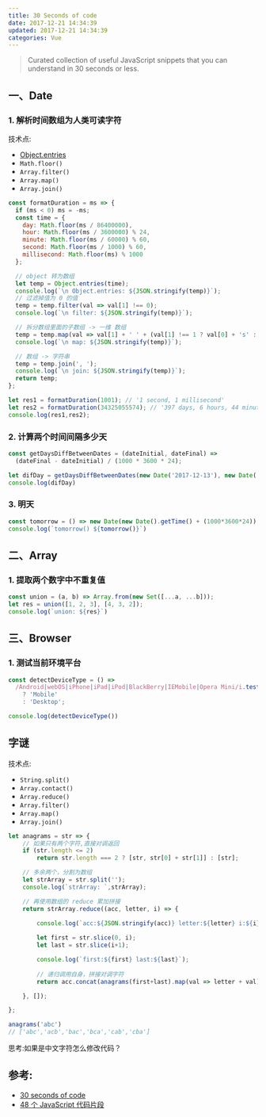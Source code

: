 ```yaml
---
title: 30 Seconds of code
date: 2017-12-21 14:34:39
updated: 2017-12-21 14:34:39
categories: Vue
---
```

>Curated collection of useful JavaScript snippets that you can understand in 30 seconds or less.

## 一、Date
### 1. 解析时间数组为人类可读字符
技术点:
- [Object.entries](https://developer.mozilla.org/en-US/docs/Web/JavaScript/Reference/Global_Objects/Object/entries)
- `Math.floor()`
- `Array.filter()`
- `Array.map()`
- `Array.join()`

```js
const formatDuration = ms => {
  if (ms < 0) ms = -ms;
  const time = {
    day: Math.floor(ms / 86400000),
    hour: Math.floor(ms / 3600000) % 24,
    minute: Math.floor(ms / 60000) % 60,
    second: Math.floor(ms / 1000) % 60,
    millisecond: Math.floor(ms) % 1000
  };

  // object 转为数组
  let temp = Object.entries(time);
  console.log(`\n Object.entries: ${JSON.stringify(temp)}`);
  // 过滤掉值为 0 的值
  temp = temp.filter(val => val[1] !== 0);
  console.log(`\n filter: ${JSON.stringify(temp)}`);

  // 拆分数组里面的子数组 -> 一维 数组
  temp = temp.map(val => val[1] + ' ' + (val[1] !== 1 ? val[0] + 's' : val[0]));
  console.log(`\n map: ${JSON.stringify(temp)}`);

  // 数组 -> 字符串
  temp = temp.join(', ');
  console.log(`\n join: ${JSON.stringify(temp)}`);
  return temp;
};

let res1 = formatDuration(1001); // '1 second, 1 millisecond'
let res2 = formatDuration(34325055574); // '397 days, 6 hours, 44 minutes, 15 seconds, 574 milliseconds'
console.log(res1,res2);
```

### 2. 计算两个时间间隔多少天
```js
const getDaysDiffBetweenDates = (dateInitial, dateFinal) =>
  (dateFinal - dateInitial) / (1000 * 3600 * 24);

let difDay = getDaysDiffBetweenDates(new Date('2017-12-13'), new Date('2017-12-22')); 
console.log(difDay)
```
### 3. 明天
```js
const tomorrow = () => new Date(new Date().getTime() + (1000*3600*24)).toISOString().split('T')[0];
console.log(`tomorrow() ${tomorrow()}`)
```

## 二、Array
### 1. 提取两个数字中不重复值
```js
const union = (a, b) => Array.from(new Set([...a, ...b]));
let res = union([1, 2, 3], [4, 3, 2]);
console.log(`union: ${res}`)
```


## 三、Browser
### 1. 测试当前环境平台
```js
const detectDeviceType = () =>
  /Android|webOS|iPhone|iPad|iPod|BlackBerry|IEMobile|Opera Mini/i.test(navigator.userAgent)
    ? 'Mobile'
    : 'Desktop';

console.log(detectDeviceType())
```

## 字谜
技术点:
- `String.split()`
- `Array.contact()`
- `Array.reduce()`
- `Array.filter()`
- `Array.map()`
- `Array.join()`

```js
let anagrams = str => {
    // 如果只有两个字符,直接对调返回
    if (str.length <= 2) 
        return str.length === 2 ? [str, str[0] + str[1]] : [str];

    // 多余两个，分割为数组
    let strArray = str.split('');
    console.log(`strArray: `,strArray);

    // 再使用数组的 reduce 累加拼接
    return strArray.reduce((acc, letter, i) => {

        console.log(`acc:${JSON.stringify(acc)} letter:${letter} i:${i}`);
    
        let first = str.slice(0, i);
        let last = str.slice(i+1);

        console.log(`first:${first} last:${last}`);
        
        // 递归调用自身，拼接对调字符
        return acc.concat(anagrams(first+last).map(val => letter + val))

    }, []);

};

anagrams('abc')
// ['abc','acb','bac','bca','cab','cba']
```
思考:如果是中文字符怎么修改代码？

## 参考:
- [30 seconds of code](https://30secondsofcode.org/)
- [48 个 JavaScript 代码片段](https://mp.weixin.qq.com/s/RGSA0VvRcCrQwicVvL9-Xw)
